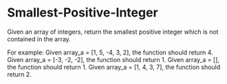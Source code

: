 # Smallest-Positive-Integer

Given an array of integers, return the smallest positive integer which is not contained in the array.

For example:
Given array_a = [1, 5, -4, 3, 2], the function should return 4.
Given array_a = [-3, -2, -2], the function should return 1.
Given array_a = [], the function should return 1.
Given array_a = [1, 4, 3, 7], the function should return 2.